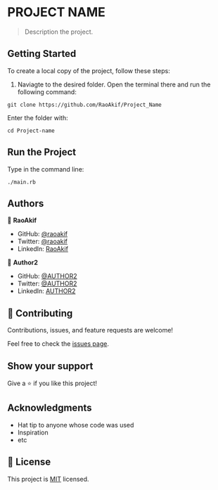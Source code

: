 # PROJECT NAME

> Description the project.

## Getting Started

To create a local copy of the project, follow these steps: 
1. Naviagte to the desired folder. Open the terminal there and run the following command:
 ```
 git clone https://github.com/RaoAkif/Project_Name
 ```
 Enter the folder with:
 ```
 cd Project-name
 ```
## Run the Project

Type in the command line:
 ```
 ./main.rb
 ```
 

## Authors

👤 **RaoAkif**

- GitHub: [@raoakif](https://github.com/raoakif)
- Twitter: [@raoakif](https://twitter.com/raoakif)
- LinkedIn: [RaoAkif](https://linkedin.com/in/raoakif)

👤 **Author2**

- GitHub: [@AUTHOR2](https://github.com/AUTHOR2)
- Twitter: [@AUTHOR2](https://twitter.com/AUTHOR2)
- LinkedIn: [AUTHOR2](https://linkedin.com/in/AUTHOR2)

## 🤝 Contributing

Contributions, issues, and feature requests are welcome!

Feel free to check the [issues page](../../issues/).

## Show your support

Give a ⭐️ if you like this project!

## Acknowledgments

- Hat tip to anyone whose code was used
- Inspiration
- etc

## 📝 License

This project is [MIT](./MIT.md) licensed.
